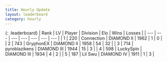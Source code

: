 ```yaml
---
title: Hourly Update
layout: leaderboard
category: hourly
---
```


{: .leaderboard}
| Rank | LV | Player | Division | Elo | Wins | Losses |
| --- | --- | --- | --- | --- | --- | --- |
| <span data-change="0">1</span> | 220 | <span title="ID: 539711">Connection</span> | DIAMOND II | <span data-change="0">1962</span> | <span data-change="0">1</span> | <span data-change="0">0</span> |
| <span data-change="0">2</span> | 743 | <span title="ID: 315148">GryphonEX</span> | DIAMOND II | <span data-change="0">1958</span> | <span data-change="5">54</span> | <span data-change="4">32</span> |
| <span data-change="0">3</span> | 714 | <span title="ID: 143220">pyroblazikens</span> | DIAMOND III | <span data-change="0">1944</span> | <span data-change="0">15</span> | <span data-change="0">3</span> |
| <span data-change="1">4</span> | 598 | <span title="ID: 498412">LuckySpin</span> | DIAMOND III | <span data-change="0">1934</span> | <span data-change="0">4</span> | <span data-change="0">2</span> |
| <span data-change="1">5</span> | 187 | <span title="ID: 468342">Lil Swu</span> | DIAMOND IV | <span data-change="0">1911</span> | <span data-change="0">1</span> | <span data-change="0">3</span> |